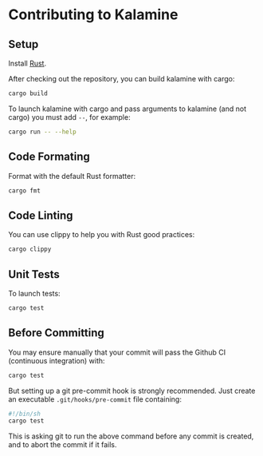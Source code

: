 Contributing to Kalamine
================================================================================


Setup
--------------------------------------------------------------------------------

Install [Rust](https://www.rust-lang.org/learn/get-started).

After checking out the repository, you can build kalamine with cargo:

```bash
cargo build
```

To launch kalamine with cargo and pass arguments to kalamine (and not cargo) you must add `--`, for example:

```bash
cargo run -- --help
```


Code Formating
--------------------------------------------------------------------------------

Format with the default Rust formatter:

```bash
cargo fmt
```


Code Linting
--------------------------------------------------------------------------------

You can use clippy to help you with Rust good practices:

```bash
cargo clippy
```


Unit Tests
--------------------------------------------------------------------------------

To launch tests:

```bash
cargo test
```


Before Committing
--------------------------------------------------------------------------------

You may ensure manually that your commit will pass the Github CI (continuous integration) with:

```bash
cargo test
```

But setting up a git pre-commit hook is strongly recommended. Just create an executable `.git/hooks/pre-commit` file containing:

```bash
#!/bin/sh
cargo test
```

This is asking git to run the above command before any commit is created, and to abort the commit if it fails.
